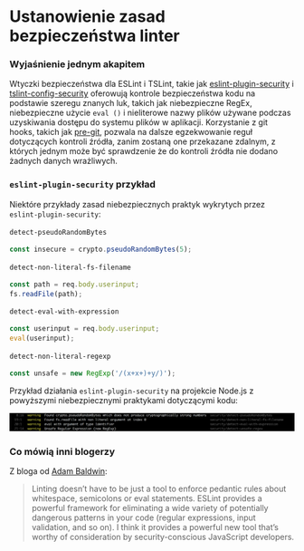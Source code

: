 # Ustanowienie zasad bezpieczeństwa linter

### Wyjaśnienie jednym akapitem

Wtyczki bezpieczeństwa dla ESLint i TSLint, takie jak [eslint-plugin-security](https://github.com/nodesecurity/eslint-plugin-security) i [tslint-config-security](https://www.npmjs.com/package/tslint-config-security) oferowują kontrole bezpieczeństwa kodu na podstawie szeregu znanych luk, takich jak niebezpieczne RegEx, niebezpieczne użycie `eval ()` i nieliterowe nazwy plików używane podczas uzyskiwania dostępu do systemu plików w aplikacji. Korzystanie z git hooks, takich jak [pre-git](https://github.com/bahmutov/pre-git), pozwala na dalsze egzekwowanie reguł dotyczących kontroli źródła, zanim zostaną one przekazane zdalnym, z których jednym może być sprawdzenie że do kontroli źródła nie dodano żadnych danych wrażliwych.

### `eslint-plugin-security` przykład

Niektóre przykłady zasad niebezpiecznych praktyk wykrytych przez `eslint-plugin-security`:

`detect-pseudoRandomBytes`

```javascript
const insecure = crypto.pseudoRandomBytes(5);
```

`detect-non-literal-fs-filename`

```javascript
const path = req.body.userinput;
fs.readFile(path);
```

`detect-eval-with-expression`

```javascript
const userinput = req.body.userinput;
eval(userinput);
```

`detect-non-literal-regexp`

```javascript
const unsafe = new RegExp('/(x+x+)+y/)');
```

Przykład działania `eslint-plugin-security` na projekcie Node.js z powyższymi niebezpiecznymi praktykami dotyczącymi kodu:

![nsp check example](/assets/images/eslint-plugin-security.png)

### Co mówią inni blogerzy

Z bloga od [Adam Baldwin](https://www.safaribooksonline.com/blog/2014/03/28/using-eslint-plugins-node-js-app-security/):
> Linting doesn’t have to be just a tool to enforce pedantic rules about whitespace, semicolons or eval statements. ESLint provides a powerful framework for eliminating a wide variety of potentially dangerous patterns in your code (regular expressions, input validation, and so on). I think it provides a powerful new tool that’s worthy of consideration by security-conscious JavaScript developers.
